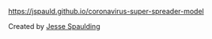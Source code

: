 https://jspauld.github.io/coronavirus-super-spreader-model

Created by [Jesse Spaulding](https://twitter.com/jspaulding)